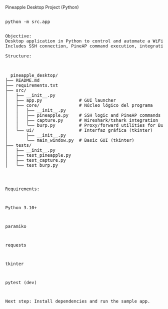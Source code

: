Pineapple Desktop Project (Python)



<pre>

python -m src.app
<pre>

Objective:
Desktop application in Python to control and automate a WiFi Pineapple.
Includes SSH connection, PineAP command execution, integration with Wireshark (tshark), and Burp Suite.

Structure:

<pre> 
  pineapple_desktop/
├── README.md               
├── requirements.txt        
├── src/                  
│   ├── __init__.py
│   ├── app.py              # GUI launcher
│   ├── core/               # Núcleo lógico del programa
│   │   ├── __init__.py
│   │   ├── pineapple.py    # SSH logic and PineAP commands
│   │   ├── capture.py      # Wireshark/tshark integration
│   │   └── burp.py         # Proxy/forward utilities for Burp
│   └── ui/                 # Interfaz gráfica (tkinter)
│       ├── __init__.py
│       └── main_window.py  # Basic GUI (tkinter)
├── tests/                  
│   ├── __init__.py
│   ├── test_pineapple.py  
│   ├── test_capture.py     
│   └── test_burp.py   
</pre>


Requirements:

Python 3.10+

paramiko

requests

tkinter

pytest (dev)

Next step: Install dependencies and run the sample app.
